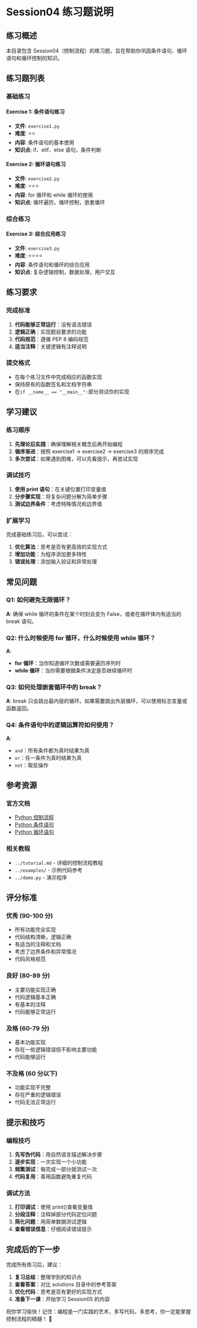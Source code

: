 # Session04 练习题说明

## 练习概述

本目录包含 Session04（控制流程）的练习题，旨在帮助你巩固条件语句、循环语句和循环控制的知识。

## 练习题列表

### 基础练习

#### Exercise 1: 条件语句练习

- **文件**: `exercise1.py`
- **难度**: ⭐⭐
- **内容**: 条件语句的基本使用
- **知识点**: if、elif、else 语句，条件判断

#### Exercise 2: 循环语句练习

- **文件**: `exercise2.py`
- **难度**: ⭐⭐⭐
- **内容**: for 循环和 while 循环的使用
- **知识点**: 循环遍历，循环控制，嵌套循环

### 综合练习

#### Exercise 3: 综合应用练习

- **文件**: `exercise3.py`
- **难度**: ⭐⭐⭐⭐
- **内容**: 条件语句和循环的综合应用
- **知识点**: 复杂逻辑控制，数据处理，用户交互

## 练习要求

### 完成标准

1. **代码能够正常运行**：没有语法错误
2. **逻辑正确**：实现题目要求的功能
3. **代码规范**：遵循 PEP 8 编码规范
4. **适当注释**：关键逻辑有注释说明

### 提交格式

- 在每个练习文件中完成相应的函数实现
- 保持原有的函数签名和文档字符串
- 在`if __name__ == "__main__":`部分测试你的实现

## 学习建议

### 练习顺序

1. **先理论后实践**：确保理解相关概念后再开始编程
2. **循序渐进**：按照 exercise1 → exercise2 → exercise3 的顺序完成
3. **多次尝试**：如果遇到困难，可以先看提示，再尝试实现

### 调试技巧

1. **使用 print 语句**：在关键位置打印变量值
2. **分步骤实现**：将复杂问题分解为简单步骤
3. **测试边界条件**：考虑特殊情况和边界值

### 扩展学习

完成基础练习后，可以尝试：

1. **优化算法**：思考是否有更高效的实现方式
2. **增加功能**：为程序添加更多特性
3. **错误处理**：添加输入验证和异常处理

## 常见问题

### Q1: 如何避免无限循环？

**A**: 确保 while 循环的条件在某个时刻会变为 False，或者在循环体内有适当的 break 语句。

### Q2: 什么时候使用 for 循环，什么时候使用 while 循环？

**A**:

- **for 循环**：当你知道循环次数或需要遍历序列时
- **while 循环**：当你需要根据条件决定是否继续循环时

### Q3: 如何处理嵌套循环中的 break？

**A**: break 只会跳出最内层的循环。如果需要跳出外层循环，可以使用标志变量或函数返回。

### Q4: 条件语句中的逻辑运算符如何使用？

**A**:

- `and`：所有条件都为真时结果为真
- `or`：任一条件为真时结果为真
- `not`：取反操作

## 参考资源

### 官方文档

- [Python 控制流程](https://docs.python.org/3/tutorial/controlflow.html)
- [Python 条件语句](https://docs.python.org/3/reference/compound_stmts.html#if)
- [Python 循环语句](https://docs.python.org/3/reference/compound_stmts.html#for)

### 相关教程

- `../tutorial.md` - 详细的控制流程教程
- `../examples/` - 示例代码参考
- `../demo.py` - 演示程序

## 评分标准

### 优秀 (90-100 分)

- 所有功能完全实现
- 代码结构清晰，逻辑正确
- 有适当的注释和文档
- 考虑了边界条件和异常情况
- 代码风格规范

### 良好 (80-89 分)

- 主要功能实现正确
- 代码逻辑基本正确
- 有基本的注释
- 代码能够正常运行

### 及格 (60-79 分)

- 基本功能实现
- 存在一些逻辑错误但不影响主要功能
- 代码能够运行

### 不及格 (60 分以下)

- 功能实现不完整
- 存在严重的逻辑错误
- 代码无法正常运行

## 提示和技巧

### 编程技巧

1. **先写伪代码**：用自然语言描述解决步骤
2. **逐步实现**：一次实现一个小功能
3. **频繁测试**：每完成一部分就测试一次
4. **代码复用**：善用函数避免重复代码

### 调试方法

1. **打印调试**：使用 print()查看变量值
2. **分段注释**：注释掉部分代码定位问题
3. **简化问题**：用简单数据测试逻辑
4. **查看错误信息**：仔细阅读错误提示

## 完成后的下一步

完成所有练习后，建议：

1. **复习总结**：整理学到的知识点
2. **查看答案**：对比 solutions 目录中的参考答案
3. **优化代码**：思考是否有更好的实现方式
4. **准备下一课**：开始学习 Session05 的内容

祝你学习愉快！记住：编程是一门实践的艺术，多写代码，多思考，你一定能掌握控制流程的精髓！ 🚀
